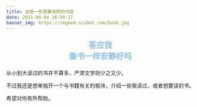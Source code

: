 ```yaml
---
title: 这是一些需要说明的内容
date: 2021-04-04 16:50:17
banner_img: https://imgbed.scubot.com/book.jpg
---
```



<p style="text-align:center;color:#8EC0E4;font-size:1.5em;font-weight: bold;">
答应我
<br>
像书一样安静好吗
</p>

从小到大读过的书并不算多，严肃文学则少之又少。

不过我还是想单独开一个与书籍有关的板块，介绍一些我读过，或者想要读的书。

希望对你有所帮助。